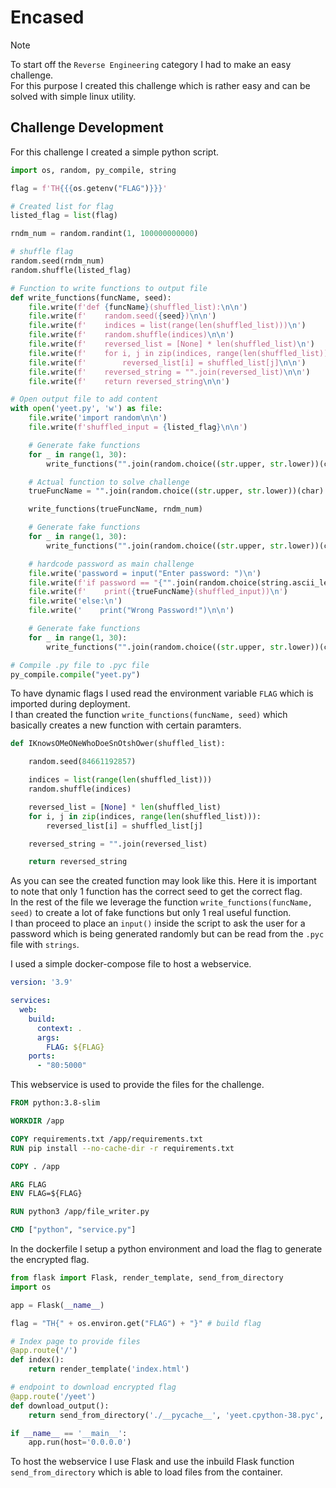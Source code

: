 # Encased

> [!NOTE]
>
> To start off the `Reverse Engineering` category I had to make an easy challenge. <br/>
> For this purpose I created this challenge which is rather easy and can be solved with simple linux utility.

## Challenge Development

For this challenge I created a simple python script. <br/>
```py
import os, random, py_compile, string

flag = f'TH{{{os.getenv("FLAG")}}}'

# Created list for flag
listed_flag = list(flag)

rndm_num = random.randint(1, 100000000000)

# shuffle flag
random.seed(rndm_num)
random.shuffle(listed_flag)

# Function to write functions to output file
def write_functions(funcName, seed):
    file.write(f'def {funcName}(shuffled_list):\n\n')
    file.write(f'    random.seed({seed})\n\n')
    file.write(f'    indices = list(range(len(shuffled_list)))\n')
    file.write(f'    random.shuffle(indices)\n\n')
    file.write(f'    reversed_list = [None] * len(shuffled_list)\n')
    file.write(f'    for i, j in zip(indices, range(len(shuffled_list))):\n')
    file.write(f'        reversed_list[i] = shuffled_list[j]\n\n')
    file.write(f'    reversed_string = "".join(reversed_list)\n\n')
    file.write(f'    return reversed_string\n\n')

# Open output file to add content
with open('yeet.py', 'w') as file:
    file.write('import random\n\n')
    file.write(f'shuffled_input = {listed_flag}\n\n')

    # Generate fake functions
    for _ in range(1, 30):
        write_functions("".join(random.choice((str.upper, str.lower))(char) for char in "iknowsomeonewhodoesnotshower"), random.randint(1, 100000000000))

    # Actual function to solve challenge
    trueFuncName = "".join(random.choice((str.upper, str.lower))(char) for char in "iknowsomeonewh0doesnotshower")

    write_functions(trueFuncName, rndm_num)

    # Generate fake functions
    for _ in range(1, 30):
        write_functions("".join(random.choice((str.upper, str.lower))(char) for char in "iknowsomeonewhodoesnotshower"), random.randint(1, 100000000000))

    # hardcode password as main challenge
    file.write('password = input("Enter password: ")\n')
    file.write(f'if password == "{"".join(random.choice(string.ascii_letters + string.digits) for _ in range(20))}":\n')
    file.write(f'    print({trueFuncName}(shuffled_input))\n')
    file.write('else:\n')
    file.write('    print("Wrong Password!")\n\n')

    # Generate fake functions
    for _ in range(1, 30):
        write_functions("".join(random.choice((str.upper, str.lower))(char) for char in "iknowsomeonewhodoesnotshower"), random.randint(1, 100))

# Compile .py file to .pyc file
py_compile.compile("yeet.py")
```

To have dynamic flags I used read the environment variable `FLAG` which is imported during deployment. <br/>
I than created the function `write_functions(funcName, seed)` which basically creates a new function with certain paramters. <br/>
```py
def IKnowsOMeONeWhoDoeSnOtshOwer(shuffled_list):

    random.seed(84661192857)

    indices = list(range(len(shuffled_list)))
    random.shuffle(indices)

    reversed_list = [None] * len(shuffled_list)
    for i, j in zip(indices, range(len(shuffled_list))):
        reversed_list[i] = shuffled_list[j]

    reversed_string = "".join(reversed_list)

    return reversed_string
```

As you can see the created function may look like this. Here it is important to note that only 1 function has the correct seed to get the correct flag. <br/>
In the rest of the file we leverage the function `write_functions(funcName, seed)` to create a lot of fake functions but only 1 real useful function. <br/>
I than proceed to place an `input()` inside the script to ask the user for a password which is being generated randomly but can be read from the `.pyc` file with `strings`. <br/>

I used a simple docker-compose file to host a webservice. <br/>
```yml
version: '3.9'

services:
  web:
    build:
      context: .
      args:
        FLAG: ${FLAG}
    ports:
      - "80:5000"
```

This webservice is used to provide the files for the challenge. <br/>
```Dockerfile
FROM python:3.8-slim

WORKDIR /app

COPY requirements.txt /app/requirements.txt
RUN pip install --no-cache-dir -r requirements.txt

COPY . /app

ARG FLAG
ENV FLAG=${FLAG}

RUN python3 /app/file_writer.py

CMD ["python", "service.py"]
```

In the dockerfile I setup a python environment and load the flag to generate the encrypted flag. <br/>
```py
from flask import Flask, render_template, send_from_directory
import os

app = Flask(__name__)

flag = "TH{" + os.environ.get("FLAG") + "}" # build flag

# Index page to provide files
@app.route('/')
def index():
    return render_template('index.html')

# endpoint to download encrypted flag
@app.route('/yeet')
def download_output():
    return send_from_directory('./__pycache__', 'yeet.cpython-38.pyc', as_attachment=True)

if __name__ == '__main__':
    app.run(host='0.0.0.0')
```

To host the webservice I use Flask and use the inbuild Flask function `send_from_directory` which is able to load files from the container. <br/>
